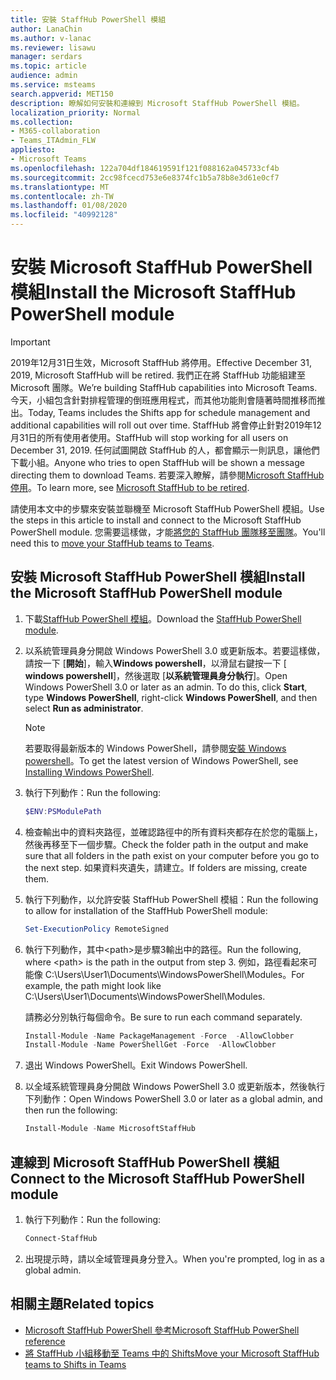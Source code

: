 ```yaml
---
title: 安裝 StaffHub PowerShell 模組
author: LanaChin
ms.author: v-lanac
ms.reviewer: lisawu
manager: serdars
ms.topic: article
audience: admin
ms.service: msteams
search.appverid: MET150
description: 瞭解如何安裝和連線到 Microsoft StaffHub PowerShell 模組。
localization_priority: Normal
ms.collection:
- M365-collaboration
- Teams_ITAdmin_FLW
appliesto:
- Microsoft Teams
ms.openlocfilehash: 122a704df184619591f121f088162a045733cf4b
ms.sourcegitcommit: 2cc98fcecd753e6e8374fc1b5a78b8e3d61e0cf7
ms.translationtype: MT
ms.contentlocale: zh-TW
ms.lasthandoff: 01/08/2020
ms.locfileid: "40992128"
---
```

# <a name="install-the-microsoft-staffhub-powershell-module"></a><span data-ttu-id="35559-103">安裝 Microsoft StaffHub PowerShell 模組</span><span class="sxs-lookup"><span data-stu-id="35559-103">Install the Microsoft StaffHub PowerShell module</span></span>

> [!IMPORTANT]
> <span data-ttu-id="35559-104">2019年12月31日生效，Microsoft StaffHub 將停用。</span><span class="sxs-lookup"><span data-stu-id="35559-104">Effective December 31, 2019, Microsoft StaffHub will be retired.</span></span> <span data-ttu-id="35559-105">我們正在將 StaffHub 功能組建至 Microsoft 團隊。</span><span class="sxs-lookup"><span data-stu-id="35559-105">We’re building StaffHub capabilities into Microsoft Teams.</span></span> <span data-ttu-id="35559-106">今天，小組包含針對排程管理的倒班應用程式，而其他功能則會隨著時間推移而推出。</span><span class="sxs-lookup"><span data-stu-id="35559-106">Today, Teams includes the Shifts app for schedule management and additional capabilities will roll out over time.</span></span> <span data-ttu-id="35559-107">StaffHub 將會停止針對2019年12月31日的所有使用者使用。</span><span class="sxs-lookup"><span data-stu-id="35559-107">StaffHub will stop working for all users on December 31, 2019.</span></span> <span data-ttu-id="35559-108">任何試圖開啟 StaffHub 的人，都會顯示一則訊息，讓他們下載小組。</span><span class="sxs-lookup"><span data-stu-id="35559-108">Anyone who tries to open StaffHub will be shown a message directing them to download Teams.</span></span> <span data-ttu-id="35559-109">若要深入瞭解，請參閱[Microsoft StaffHub 停用](microsoft-staffhub-to-be-retired.md)。</span><span class="sxs-lookup"><span data-stu-id="35559-109">To learn more, see [Microsoft StaffHub to be retired](microsoft-staffhub-to-be-retired.md).</span></span>  

<span data-ttu-id="35559-110">請使用本文中的步驟來安裝並聯機至 Microsoft StaffHub PowerShell 模組。</span><span class="sxs-lookup"><span data-stu-id="35559-110">Use the steps in this article to install and connect to the Microsoft StaffHub PowerShell module.</span></span> <span data-ttu-id="35559-111">您需要這樣做，才能[將您的 StaffHub 團隊移至團隊](move-staffhub-teams-to-shifts-in-teams.md)。</span><span class="sxs-lookup"><span data-stu-id="35559-111">You'll need this to [move your StaffHub teams to Teams](move-staffhub-teams-to-shifts-in-teams.md).</span></span>

## <a name="install-the-microsoft-staffhub-powershell-module"></a><span data-ttu-id="35559-112">安裝 Microsoft StaffHub PowerShell 模組</span><span class="sxs-lookup"><span data-stu-id="35559-112">Install the Microsoft StaffHub PowerShell module</span></span>

1. <span data-ttu-id="35559-113">下載[StaffHub PowerShell 模組](https://www.powershellgallery.com/packages/MicrosoftStaffHub)。</span><span class="sxs-lookup"><span data-stu-id="35559-113">Download the [StaffHub PowerShell module](https://www.powershellgallery.com/packages/MicrosoftStaffHub).</span></span>
2. <span data-ttu-id="35559-114">以系統管理員身分開啟 Windows PowerShell 3.0 或更新版本。若要這樣做，請按一下 [**開始**]，輸入**Windows powershell**，以滑鼠右鍵按一下 [ **windows powershell**]，然後選取 [**以系統管理員身分執行**]。</span><span class="sxs-lookup"><span data-stu-id="35559-114">Open Windows PowerShell 3.0 or later as an admin. To do this, click **Start**, type **Windows PowerShell**, right-click **Windows PowerShell**, and then select **Run as administrator**.</span></span>
    > [!NOTE]
    > <span data-ttu-id="35559-115">若要取得最新版本的 Windows PowerShell，請參閱[安裝 Windows powershell](https://docs.microsoft.com/powershell/scripting/install/installing-windows-powershell)。</span><span class="sxs-lookup"><span data-stu-id="35559-115">To get the latest version of Windows PowerShell, see [Installing Windows PowerShell](https://docs.microsoft.com/powershell/scripting/install/installing-windows-powershell).</span></span>
3. <span data-ttu-id="35559-116">執行下列動作：</span><span class="sxs-lookup"><span data-stu-id="35559-116">Run the following:</span></span>

    ```PowerShell
    $ENV:PSModulePath
    ```
4. <span data-ttu-id="35559-117">檢查輸出中的資料夾路徑，並確認路徑中的所有資料夾都存在於您的電腦上，然後再移至下一個步驟。</span><span class="sxs-lookup"><span data-stu-id="35559-117">Check the folder path in the output and make sure that all folders in the path exist on your computer before you go to the next step.</span></span> <span data-ttu-id="35559-118">如果資料夾遺失，請建立。</span><span class="sxs-lookup"><span data-stu-id="35559-118">If folders are missing, create them.</span></span>
5. <span data-ttu-id="35559-119">執行下列動作，以允許安裝 StaffHub PowerShell 模組：</span><span class="sxs-lookup"><span data-stu-id="35559-119">Run the following to allow for installation of the StaffHub PowerShell module:</span></span>

    ```PowerShell
    Set-ExecutionPolicy RemoteSigned
    ```
6. <span data-ttu-id="35559-120">執行下列動作，其中&lt;path&gt;是步驟3輸出中的路徑。</span><span class="sxs-lookup"><span data-stu-id="35559-120">Run the following, where &lt;path&gt; is the path in the output from step 3.</span></span> <span data-ttu-id="35559-121">例如，路徑看起來可能像 C:\Users\User1\Documents\WindowsPowerShell\Modules。</span><span class="sxs-lookup"><span data-stu-id="35559-121">For example, the path might look like C:\Users\User1\Documents\WindowsPowerShell\Modules.</span></span>

    <span data-ttu-id="35559-122">請務必分別執行每個命令。</span><span class="sxs-lookup"><span data-stu-id="35559-122">Be sure to run each command separately.</span></span>

    ```PowerShell
    Install-Module -Name PackageManagement -Force  -AllowClobber
    Install-Module -Name PowerShellGet -Force  -AllowClobber
    ```
7. <span data-ttu-id="35559-123">退出 Windows PowerShell。</span><span class="sxs-lookup"><span data-stu-id="35559-123">Exit Windows PowerShell.</span></span>
8. <span data-ttu-id="35559-124">以全域系統管理員身分開啟 Windows PowerShell 3.0 或更新版本，然後執行下列動作：</span><span class="sxs-lookup"><span data-stu-id="35559-124">Open Windows PowerShell 3.0 or later as a global admin, and then run the following:</span></span>

    ```PowerShell
    Install-Module -Name MicrosoftStaffHub
    ```

## <a name="connect-to-the-microsoft-staffhub-powershell-module"></a><span data-ttu-id="35559-125">連線到 Microsoft StaffHub PowerShell 模組</span><span class="sxs-lookup"><span data-stu-id="35559-125">Connect to the Microsoft StaffHub PowerShell module</span></span>

1. <span data-ttu-id="35559-126">執行下列動作：</span><span class="sxs-lookup"><span data-stu-id="35559-126">Run the following:</span></span>

    ```PowerShell
    Connect-StaffHub
    ```

2. <span data-ttu-id="35559-127">出現提示時，請以全域管理員身分登入。</span><span class="sxs-lookup"><span data-stu-id="35559-127">When you're prompted, log in as a global admin.</span></span>

## <a name="related-topics"></a><span data-ttu-id="35559-128">相關主題</span><span class="sxs-lookup"><span data-stu-id="35559-128">Related topics</span></span>

- [<span data-ttu-id="35559-129">Microsoft StaffHub PowerShell 參考</span><span class="sxs-lookup"><span data-stu-id="35559-129">Microsoft StaffHub PowerShell reference</span></span>](https://docs.microsoft.com/powershell/module/staffhub/?view=staffhub-ps)
- [<span data-ttu-id="35559-130">將 StaffHub 小組移動至 Teams 中的 Shifts</span><span class="sxs-lookup"><span data-stu-id="35559-130">Move your Microsoft StaffHub teams to Shifts in Teams</span></span>](move-staffhub-teams-to-shifts-in-teams.md)
